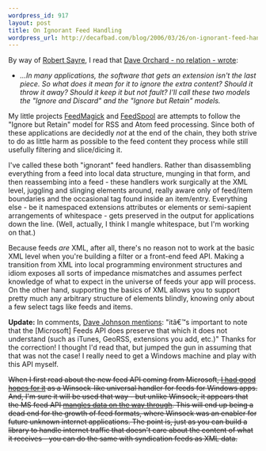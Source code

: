 ```yaml
--- 
wordpress_id: 917
layout: post
title: On Ignorant Feed Handling
wordpress_url: http://decafbad.com/blog/2006/03/26/on-ignorant-feed-handling
---
```

 <p>By way of <a href="http://www.franklinmint.fm/blog/archives/000725.html" title="mustIgnore isn't good enough">Robert Sayre</a>, I read that <a href="http://www.pacificspirit.com/blog/2006/03/17/how_much_do_i_ignore_thee_discard_or_retain">Dave Orchard - no relation - wrote</a>: </p>
     <ul>
     <li>
     <span><i>...In many applications, the software that gets an extension isn't the last piece. So what does it mean for it to ignore the extra content? Should it throw it away? Should it keep it but not fault? I'll call these two models the "Ignore and Discard" and the "Ignore but Retain" models.</i></span>
     </li>
     </ul>
 <p>My little projects <a href="http://decafbad.com/blog/2005/12/13/feedmagick-the-feed-filter-that-doesnt-know-much-about-feeds">FeedMagick</a> and <a href="http://decafbad.com/trac/wiki/FeedSpool">FeedSpool</a> are attempts to follow the "Ignore but Retain" model for RSS and Atom feed processing.  Since both of these applications are decidedly <i>not</i> at the end of the chain, they both strive to do as little harm as possible to the feed content they process while still usefully filtering and slice/dicing it.</p>
 <p>I've called these both "ignorant" feed handlers.  Rather than disassembling everything from a feed into local data structure, munging in that form, and then reassembing into a feed - these handlers work surgically at the XML level, juggling and slinging elements around, really aware only of feed/item boundaries and the occasional tag found inside an item/entry.  Everything else - be it namespaced extensions attributes or elements or semi-sapient arrangements of whitespace - gets preserved in the output for applications down the line.  (Well, actually, I think I mangle whitespace, but I'm working on that.)</p>
 <p>Because feeds <i>are</i> XML, after all, there's no reason not to work at the basic XML level when you're building a filter or a front-end feed API.  Making a transition from XML into local programming environment structures and idiom exposes all sorts of impedance mismatches and assumes perfect knowledge of what to expect in the universe of feeds your app will process.  On the other hand, supporting the basics of XML allows you to support pretty much any arbitrary structure of elements blindly, knowing only about a few select tags like feeds and items.</p>
  <p><b>Update:</b> In comments, <a href="http://decafbad.com/blog/2006/03/26/on-ignorant-feed-handling#comment-9097">Dave Johnson mentions</a>: "itâ€™s important to note that the [Microsoft] Feeds API does preserve that which it does not understand (such as iTunes, GeoRSS, extensions you add, etc.)"  Thanks for the correction!  I thought I'd read that, but jumped the gun in assuming that that was not the case!  I really need to get a Windows machine and play with this API myself.</p>
 <p><del>When I first read about the new feed API coming from Microsoft, <a href="http://decafbad.com/blog/2005/06/28/four-thoughts-on-ms-rss-so-far">I had good hopes for it</a> as a Winsock-like universal handler for feeds for Windows apps.  And, I'm sure it will be used that way - but unlike Winsock, it appears that the MS feed API <a href="http://rollerweblogger.org/page/roller?entry=ms_feeds_api_experiments">mangles data on the way through</a>.  This will end up being a dead end for the growth of feed formats, where Winsock was an enabler for future unknown internet applications.  The point is, just as you can build a library to handle internet traffic that doesn't care about the content of what it receives - you can do the same with syndication feeds as XML data.</del></p>
